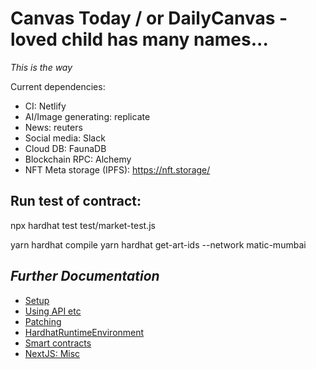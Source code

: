# Canvas Today / or DailyCanvas - loved child has many names...

_This is the way_

Current dependencies:

- CI: Netlify
- AI/Image generating: replicate
- News: reuters
- Social media: Slack
- Cloud DB: FaunaDB
- Blockchain RPC: Alchemy
- NFT Meta storage (IPFS): https://nft.storage/

## Run test of contract:
npx hardhat test test/market-test.js

yarn hardhat compile
yarn hardhat get-art-ids --network matic-mumbai

## _Further Documentation_

- [Setup](docs/setup.md)
- [Using API etc](docs/using-api-etc.md)
- [Patching](docs/patching.md)
- [HardhatRuntimeEnvironment](docs/ethereum-hardhat.md)
- [Smart contracts](docs/smart-contracts.md)
- [NextJS: Misc](docs/nextjs-misc.md)
